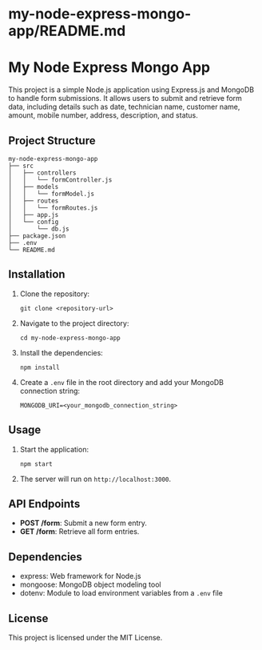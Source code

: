 # my-node-express-mongo-app/README.md

# My Node Express Mongo App

This project is a simple Node.js application using Express.js and MongoDB to handle form submissions. It allows users to submit and retrieve form data, including details such as date, technician name, customer name, amount, mobile number, address, description, and status.

## Project Structure

```
my-node-express-mongo-app
├── src
│   ├── controllers
│   │   └── formController.js
│   ├── models
│   │   └── formModel.js
│   ├── routes
│   │   └── formRoutes.js
│   ├── app.js
│   └── config
│       └── db.js
├── package.json
├── .env
└── README.md
```

## Installation

1. Clone the repository:
   ```
   git clone <repository-url>
   ```

2. Navigate to the project directory:
   ```
   cd my-node-express-mongo-app
   ```

3. Install the dependencies:
   ```
   npm install
   ```

4. Create a `.env` file in the root directory and add your MongoDB connection string:
   ```
   MONGODB_URI=<your_mongodb_connection_string>
   ```

## Usage

1. Start the application:
   ```
   npm start
   ```

2. The server will run on `http://localhost:3000`.

## API Endpoints

- **POST /form**: Submit a new form entry.
- **GET /form**: Retrieve all form entries.

## Dependencies

- express: Web framework for Node.js
- mongoose: MongoDB object modeling tool
- dotenv: Module to load environment variables from a `.env` file

## License

This project is licensed under the MIT License.